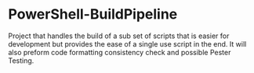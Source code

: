 # PowerShell-BuildPipeline
Project that handles the build of a sub set of scripts that is easier for development but provides the ease of a single use script in the end. It will also preform code formatting consistency check and possible Pester Testing.
